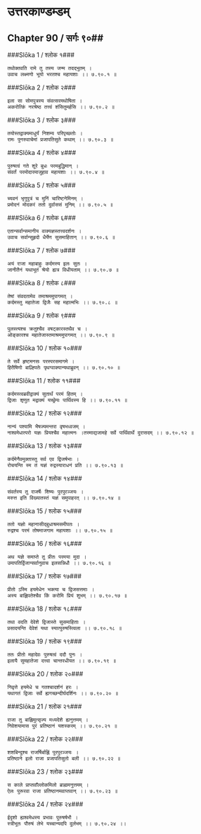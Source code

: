 उत्तरकाण्डम्डम्
===============================


## Chapter 90  / सर्गः ९०##


###Slōka 1 / श्लोक १###


    तथोक्तवति रामे तु तस्य जन्म तदद्भुतम् ।
    उवाच लक्ष्मणो भूयो भरतश्च महायशाः ।। ७.९०.१ ॥


###Slōka 2 / श्लोक २###


    इला सा सोमपुत्रस्य संवत्सरमथोषिता ।
    अकरोत्किं नरश्रेष्ठ तत्त्वं शंसितुमर्हसि ।। ७.९०.२ ॥


###Slōka 3 / श्लोक ३###


    तयोस्तद्वाक्यमाधुर्यं निशम्य परिपृच्छतोः ।
    रामः पुनरुवाचेमां प्रजापतिसुते कथाम् ।। ७.९०.३ ॥


###Slōka 4 / श्लोक ४###


    पुरुषत्वं गते शूरे बुधः परमबुद्धिमान् ।
    संवर्तं परमोदारमाजुहाव महायशाः ।। ७.९०.४ ॥


###Slōka 5 / श्लोक ५###


    च्यवनं भृगुपुत्रं च मुनिं चारिष्टनेमिनम् ।
    प्रमोदनं मोदकरं ततो दुर्वाससं मुनिम् ।। ७.९०.५ ॥


###Slōka 6 / श्लोक ६###


    एतान्सर्वान्समानीय वाक्यज्ञस्तत्त्वदर्शनः ।
    उवाच सर्वान्सुहृदो धैर्येण सुसमाहितान् ।। ७.९०.६ ॥


###Slōka 7 / श्लोक ७###


    अयं राजा महाबाहुः कर्दमस्य इलः सुतः ।
    जानीतैनं यथाभूतं श्रेयो ह्यत्र विधीयताम् ।। ७.९०.७ ॥


###Slōka 8 / श्लोक ८###


    तेषां संवदतामेव तमाश्रममुपागमत् ।
    कर्दमस्तु महातेजा द्विजैः सह महात्मभिः ।। ७.९०.८ ॥


###Slōka 9 / श्लोक ९###


    पुलस्त्यश्च क्रतुश्चैव वषट्कारस्तथैव च ।
    ओङ्कारश्च महातेजास्तमाश्रममुपागमत् ।। ७.९०.९ ॥


###Slōka 10 / श्लोक १०###


    ते सर्वे हृष्टमनसः परस्परसमागमे ।
    हितैषिणो बाल्हिपतेः पृथग्वाक्यान्यथाब्रुवन् ।। ७.९०.१० ॥


###Slōka 11 / श्लोक ११###


    कर्दमस्त्वब्रवीद्वाक्यं सुतार्थं परमं हितम् ।
    द्विजाः शृणुत मद्वाक्यं यच्छ्रेयः पार्थिवस्य हि ।। ७.९०.११ ॥


###Slōka 12 / श्लोक १२###


    नान्यं पश्यामि भैषज्यमन्तरा वृषभध्वजम् ।
    नाश्वमेधात्परो यज्ञः प्रियश्चैव महात्मनः ।तस्माद्यजामहे सर्वे पार्थिवार्थे दुरासदम् ।। ७.९०.१२ ॥


###Slōka 13 / श्लोक १३###


    कर्दमेनैवमुक्तास्तु सर्व एव द्विजर्षभाः ।
    रोचयन्ति स्म तं यज्ञं रुद्रस्याराधनं प्रति ।। ७.९०.१३ ॥


###Slōka 14 / श्लोक १४###


    संवर्तस्य तु राजर्षेः शिष्यः पुरपुरञ्जयः ।
    मरुत्त इति विख्यातस्तं यज्ञं समुपाहरत् ।। ७.९०.१४ ॥


###Slōka 15 / श्लोक १५###


    ततो यज्ञो महानासीद्बुधाश्रमसमीपतः ।
    रुद्रश्च परमं तोषमाजगाम महायशाः ।। ७.९०.१५ ॥


###Slōka 16 / श्लोक १६###


    अथ यज्ञे समाप्ते तु प्रीतः परमया मुदा ।
    उमापतिर्द्विजान्सर्वानुवाच इलसन्निधौ ।। ७.९०.१६ ॥


###Slōka 17 / श्लोक १७###


    प्रीतो ऽस्मि हयमेधेन भक्त्या च द्विजसत्तमाः ।
    अस्य बाह्लिपतेश्चैव किं करोमि प्रियं शुभम् ।। ७.९०.१७ ॥


###Slōka 18 / श्लोक १८###


    तथा वदति देवेशे द्विजास्ते सुसमाहिताः ।
    प्रसादयन्ति देवेशं यथा स्यात्पुरुषस्त्विला ।। ७.९०.१८ ॥


###Slōka 19 / श्लोक १९###


    ततः प्रीतो महादेवः पुरुषत्वं ददौ पुनः ।
    इलायै सुमहातेजा दत्त्वा चान्तरधीयत ।। ७.९०.१९ ॥


###Slōka 20 / श्लोक २०###


    निवृत्ते हयमेधे च गतश्चादर्शनं हरः ।
    यथागतं द्विजाः सर्वे ह्यगच्छन्दीर्घदर्शिनः ।। ७.९०.२० ॥


###Slōka 21 / श्लोक २१###


    राजा तु बाह्लिमुत्सृज्य मध्यदेशे ह्यनुत्तमम् ।
    निवेशयामास पुरं प्रतिष्ठानं यशस्करम् ।। ७.९०.२१ ॥


###Slōka 22 / श्लोक २२###


    शशबिन्दुश्च राजर्षिर्बाह्लिं पुरपुरञ्जयः ।
    प्रतिष्ठाने इलो राजा प्रजापतिसुतो बली ।। ७.९०.२२ ॥


###Slōka 23 / श्लोक २३###


    स काले प्राप्तवाँल्लोकमिलो ब्राह्ममनुत्तमम् ।
    ऐलः पुरूरवा राजा प्रतिष्ठानमवाप्तवान् ।। ७.९०.२३ ॥


###Slōka 24 / श्लोक २४###


    ईदृशो ह्यश्वमेधस्य प्रभावः पुरुषर्षभौ ।
    स्त्रीभूतः पौरुषं लेभे यच्चान्यदपि दुर्लभम् ।। ७.९०.२४ ।।


